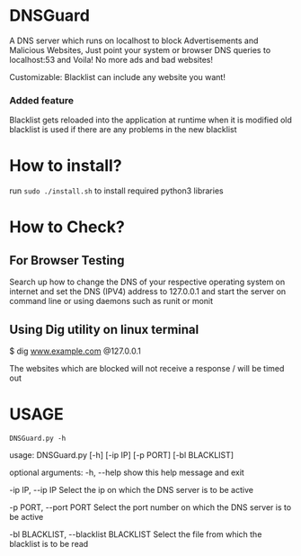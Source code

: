 # DNSGuard
A DNS server which runs on localhost to block Advertisements and Malicious Websites, Just point your system or browser DNS queries to localhost:53 and Voila! No more ads and bad websites!

Customizable: Blacklist can include any website you want!

### Added feature
Blacklist gets reloaded into the application at runtime when it is modified
old blacklist is used if there are any problems in the new blacklist

# How to install?
run ```sudo ./install.sh``` to install required python3 libraries


# How to Check?

## For Browser Testing
Search up how to change the DNS of your respective operating system on internet and set the DNS (IPV4) address to 127.0.0.1
and start the server on command line or using daemons such as runit or monit

## Using Dig utility on linux terminal
$ dig www.example.com @127.0.0.1

The websites which are blocked will not receive a response / will be timed out

# USAGE

```DNSGuard.py -h```

usage: DNSGuard.py [-h] [-ip IP] [-p PORT] [-bl BLACKLIST]

optional arguments:
  -h, --help            show this help message and exit
  
  
  -ip IP, --ip IP       Select the ip on which the DNS server is to be active
  
  
  -p PORT, --port PORT  Select the port number on which the DNS server is to
                        be active
                        
                        
  -bl BLACKLIST, --blacklist BLACKLIST
                        Select the file from which the blacklist is to be read
